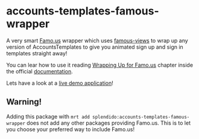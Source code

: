 accounts-templates-famous-wrapper
=================================

A very smart [Famo.us](http://famo.us) wrapper which uses [famous-views](https://atmospherejs.com/gadicohen/famous-views) to wrap up any version of AccountsTemplates to give you animated sign up and sign in templates straight away!

You can lear how to use it reading [Wrapping Up for Famo.us](https://github.com/splendido/accounts-templates-core#wrapping-up-for-famo.us) chapter inside the official [documentation](https://github.com/splendido/accounts-templates-core).

Lets have a look at a [live demo application](http://accounts-templates-famous-wrapper.meteor.com)!


## Warning!

Adding this package with `mrt add splendido:accounts-templates-famous-wrapper` does not add any other packages providing Famo.us. This is to let you choose your preferred way to include Famo.us!